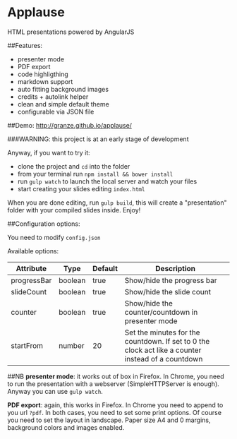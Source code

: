 # Applause
HTML presentations powered by AngularJS

##Features:
- presenter mode
- PDF export
- code highligthing
- markdown support
- auto fitting background images
- credits + autolink helper
- clean and simple default theme
- configurable via JSON file

##Demo: http://granze.github.io/applause/

###WARNING: this project is at an early stage of development

Anyway, if you want to try it:

- clone the project and `cd` into the folder
- from your terminal run `npm install && bower install`
- run `gulp watch` to launch the local server and watch your files
- start creating your slides editing `index.html`

When you are done editing, run `gulp build`, this will create a "presentation" folder with your compiled slides inside. Enjoy!

##Configuration options:

You need to modify `config.json`

Available options:

| Attribute   | Type    | Default | Description                                                                                        |
|-------------|---------|---------|----------------------------------------------------------------------------------------------------|
| progressBar | boolean | true    | Show/hide the progress bar                                                                         |
| slideCount  | boolean | true    | Show/hide the slide count                                                                          |
| counter     | boolean | true    | Show/hide the counter/countdown in presenter mode                                                  |
| startFrom   | number  | 20      | Set the minutes for the countdown. If set to 0 the clock act like a counter instead of a countdown |

##NB
__presenter mode__: it works out of box in Firefox. In Chrome, you need to run the presentation with a webserver (SimpleHTTPServer is enough). Anyway you can use `gulp watch`.

__PDF export__: again, this works in Firefox. In Chrome you need to append to you url `?pdf`. In both cases, you need to set some print options.
Of course you need to set the layout in landscape. Paper size A4 and 0 margins, background colors and images enabled.
